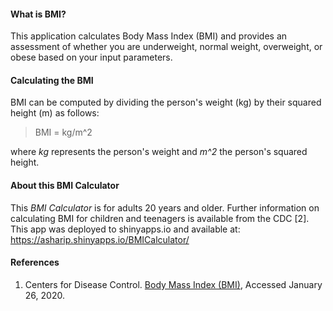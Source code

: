 #### What is BMI?

This application calculates Body Mass Index (BMI) and provides an assessment of whether you are underweight, normal weight, overweight, or obese based on your input parameters.

#### Calculating the BMI
BMI can be computed by dividing the person's weight (kg) by their squared height (m) as follows:

> BMI = kg/m^2

where *kg* represents the person's weight and *m^2* the person's squared height.

#### About this BMI Calculator

This *BMI Calculator* is for adults 20 years and older. Further information on calculating BMI for children and teenagers is available from the CDC [2].
This app was deployed to shinyapps.io and available at: https://asharip.shinyapps.io/BMICalculator/

#### References
1. Centers for Disease Control. [Body Mass Index (BMI)](https://www.cdc.gov/healthyweight/assessing/bmi/index.html), Accessed January 26, 2020.

